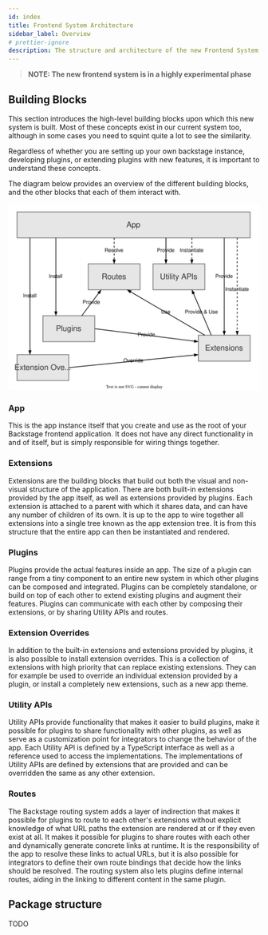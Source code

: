 ```yaml
---
id: index
title: Frontend System Architecture
sidebar_label: Overview
# prettier-ignore
description: The structure and architecture of the new Frontend System
---
```


> **NOTE: The new frontend system is in a highly experimental phase**

## Building Blocks

This section introduces the high-level building blocks upon which this new
system is built. Most of these concepts exist in our current system too, although
in some cases you need to squint quite a lot to see the similarity.

Regardless of whether you are setting up your own backstage instance,
developing plugins, or extending plugins with new features, it is
important to understand these concepts.

The diagram below provides an overview of the different building blocks, and the other blocks that each of them interact with.

![frontend system building blocks diagram](../../assets/frontend-system/architecture-building-blocks.drawio.svg)

### App

This is the app instance itself that you create and use as the root of your Backstage frontend application. It does not have any direct functionality in and of itself, but is simply responsible for wiring things together.

### Extensions

Extensions are the building blocks that build out both the visual and non-visual structure of the application. There are both built-in extensions provided by the app itself, as well as extensions provided by plugins. Each extension is attached to a parent with which it shares data, and can have any number of children of its own. It is up to the app to wire together all extensions into a single tree known as the app extension tree. It is from this structure that the entire app can then be instantiated and rendered.

### Plugins

Plugins provide the actual features inside an app. The size of a plugin can range from a tiny component to an entire new system in which other plugins can be composed and integrated. Plugins can be completely standalone, or build on top of each other to extend existing plugins and augment their features. Plugins can communicate with each other by composing their extensions, or by sharing Utility APIs and routes.

### Extension Overrides

In addition to the built-in extensions and extensions provided by plugins, it is also possible to install extension overrides. This is a collection of extensions with high priority that can replace existing extensions. They can for example be used to override an individual extension provided by a plugin, or install a completely new extensions, such as a new app theme.

### Utility APIs

Utility APIs provide functionality that makes it easier to build plugins, make it possible for plugins to share functionality with other plugins, as well as serve as a customization point for integrators to change the behavior of the app. Each Utility API is defined by a TypeScript interface as well as a reference used to access the implementations. The implementations of Utility APIs are defined by extensions that are provided and can be overridden the same as any other extension.

### Routes

The Backstage routing system adds a layer of indirection that makes it possible for plugins to route to each other's extensions without explicit knowledge of what URL paths the extension are rendered at or if they even exist at all. It makes it possible for plugins to share routes with each other and dynamically generate concrete links at runtime. It is the responsibility of the app to resolve these links to actual URLs, but it is also possible for integrators to define their own route bindings that decide how the links should be resolved. The routing system also lets plugins define internal routes, aiding in the linking to different content in the same plugin.

## Package structure

TODO
